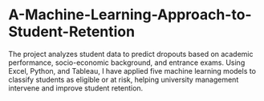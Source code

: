 # A-Machine-Learning-Approach-to-Student-Retention
The project analyzes student data to predict dropouts based on academic performance, socio-economic background, and entrance exams. Using Excel, Python, and Tableau, I have applied five machine learning models to classify students as eligible or at risk, helping university management intervene and improve student retention.
